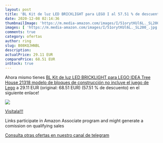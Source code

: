 ```yaml
---
layout: post
title: 'BL Kit de luz LED BRICKLIGHT para LEGO I al 57.51 % de descuento'
date: 2020-12-08 02:14:36
thumbnailImage: 'https://m.media-amazon.com/images/I/51orytKUl6L._SL200_.jpg'
images: [ 'https://m.media-amazon.com/images/I/51orytKUl6L._SL200_.jpg' ]
comments: true
category: ofertas
author: ring
slug: B08KQJHNBL
description:
actualPrice: 29.11 EUR
comparePrice: 68.51 EUR
inStock: true
---
```


Ahora mismo tienes [BL Kit de luz LED BRICKLIGHT para LEGO IDEA Tree House 21318 modelo de bloques de construcción  no incluye el juego de Lego](https://www.amazon.es/dp/B08KQJHNBL/?tag=tolees-21) a 29.11 EUR (original: 68.51 EUR) (57.51 %  de descuento) en el siguiente enlace!

[![](https://m.media-amazon.com/images/I/51orytKUl6L._SL200_.jpg)](https://www.amazon.es/dp/B08KQJHNBL/?tag=tolees-21)

[Visítala!!!](https://www.amazon.es/dp/B08KQJHNBL/?tag=tolees-21)

Links participate in Amazon Associate program and might generate a comission on qualifying sales

[Consulta otras ofertas en nuestro canal de telegram](https://t.me/s/ofertas25)
